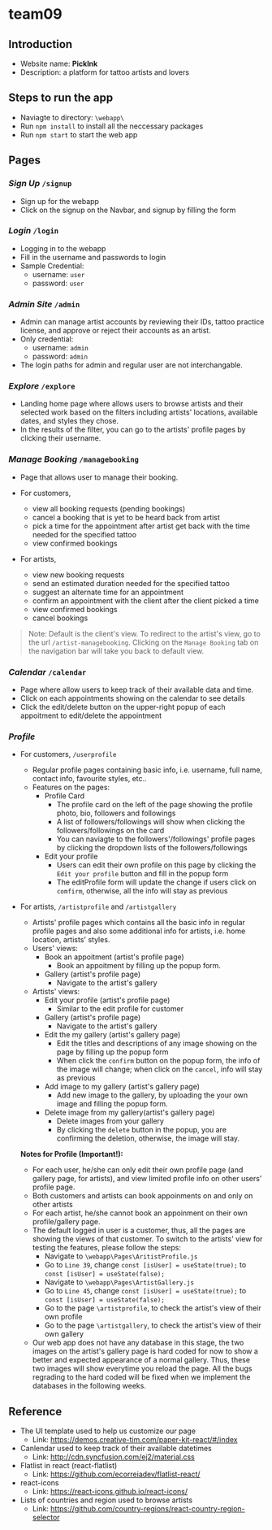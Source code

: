 # team09

## Introduction
  - Website name: **PickInk**
  - Description: a platform for tattoo artists and lovers

## Steps to run the app
  - Naviagte to directory: `\webapp\`
  - Run `npm install` to install all the neccessary packages
  - Run `npm start` to start the web app

## Pages

### *Sign Up* `/signup`
  - Sign up for the webapp
  - Click on the signup on the Navbar, and signup by filling the form

### *Login* `/login`
  - Logging in to the webapp
  - Fill in the username and passwords to login
  - Sample Credential:
      - username: `user`
      - password: `user`

### *Admin Site* `/admin`
- Admin can manage artist accounts by reviewing their IDs, tattoo practice license, and approve or reject their accounts as an artist.
- Only credential:
    - username: `admin`
    - password: `admin`  
- The login paths for admin and regular user are not interchangable.

### *Explore* `/explore`
- Landing home page where allows users to browse artists and their selected work based on the filters including artists' locations, available dates, and styles they chose.
- In the results of the filter, you can go to the artists' profile pages by clicking their username. 

### *Manage Booking* `/managebooking`
- Page that allows user to manage their booking.

- For customers,
  - view all booking requests (pending bookings)
  - cancel a booking that is yet to be heard back from artist
  - pick a time for the appointment after artist get back with the time needed for the specified tattoo
  - view confirmed bookings
  
- For artists,
  - view new booking requests
  - send an estimated duration needed for the specified tattoo
  - suggest an alternate time for an appointment
  - confirm an appointment with the client after the client picked a time
  - view confirmed bookings
  - cancel bookings

> Note: Default is the client's view. To redirect to the artist's view, go to the url `/artist-managebooking`. Clicking 
> on the `Manage Booking` tab on the navigation bar will take you back to default view.

### *Calendar* `/calendar`
- Page where allow users to keep track of their available data and time.
- Click on each appointments showing on the calendar to see details
- Click the edit/delete button on the upper-right popup of each appoitment to edit/delete the appointment

### *Profile*  
  - For customers, `/userprofile`
    - Regular profile pages containing basic info, i.e. username, full name, contact info, favourite styles, etc.. 
    - Features on the pages:
      - Profile Card
        - The profile card on the left of the page showing the profile photo, bio, followers and followings
        - A list of followers/followings will show when clicking the followers/followings on the card
        - You can naviagte to the followers'/followings' profile pages by clicking the dropdown lists of the followers/followings
      - Edit your profile
        - Users can edit their own profile on this page by clicking the `Edit your profile` button and fill in the popup form
        - The editProfile form will update the change if users click on `comfirm`, otherwise, all the info will stay as previous
      
  - For artists, `/artistprofile` and `/artistgallery`
    - Artists' profile pages which contains all the basic info in regular profile pages and also some additional info for artists, i.e. home location, artists' styles.
    - Users' views:
      - Book an appoitment (artist's profile page)
        - Book an appoitment by filling up the popup form.
      - Gallery (artist's profile page)
        - Navigate to the artist's gallery
    - Artists' views:
      - Edit your profile (artist's profile page)
        - Similar to the edit profile for customer
      - Gallery (artist's profile page)
        - Navigate to the artist's gallery
      - Edit the my gallery (artist's gallery page)
        - Edit the titles and descriptions of any image showing on the page by filling up the popup form
        - When click the `confirm` button on the popup form, the info of the image will change; when click on the `cancel`, info will stay as previous
      - Add image to my gallery (artist's gallery page)
        - Add new image to the gallery, by uploading the your own image and filling the popup form.
      - Delete image from my gallery(artist's gallery page)
        - Delete images from your gallery
        - By clicking the `delete` button in the popup, you are confirming the deletion, otherwise, the image will stay. 
  
    **Notes for Profile (Important!):** 
    - For each user, he/she can only edit their own profile page (and gallery page, for artists), and view limited profile info on other users' profile page. 
    - Both customers and artists can book appoinments on and only on other artists
    - For each artist, he/she cannot book an appoinment on their own profile/gallery page. 
    - The default logged in user is a customer, thus, all the pages are showing the views of that customer. To switch to the artists' view for testing the features, please follow the steps:
      - Navigate to `\webapp\Pages\AritistProfile.js`
      - Go to `Line 39`, change `const [isUser] = useState(true);` to `const [isUser] = useState(false);`
      - Navigate to `\webapp\Pages\ArtistGallery.js`
      - Go to `Line 45`, change `const [isUser] = useState(true);` to `const [isUser] = useState(false);`
      - Go to the page `\artistprofile`, to check the artist's view of their own profile
      - Go to the page `\artistgallery`, to check the artist's view of their own gallery
    - Our web app does not have any database in this stage, the two images on the artist's gallery page is hard coded for now to show a better and expected appearance of a normal gallery. Thus, these two images will show everytime you reload the page. All the bugs regrading to the hard coded will be fixed when we implement the databases in the following weeks. 




## Reference
- The UI template used to help us customize our page
  - Link: https://demos.creative-tim.com/paper-kit-react/#/index
- Canlendar used to keep track of their available datetimes
  - Link: http://cdn.syncfusion.com/ej2/material.css
- Flatlist in react (react-flatlist)
  - Link: https://github.com/ecorreiadev/flatlist-react/
- react-icons 
  - Link: https://react-icons.github.io/react-icons/
- Lists of countries and region used to browse artists
  - Link: https://github.com/country-regions/react-country-region-selector
